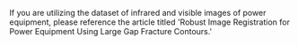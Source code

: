 If you are utilizing the dataset of infrared and visible images of power equipment, please reference the article titled
'Robust Image Registration for Power Equipment Using Large Gap Fracture Contours.'
